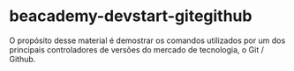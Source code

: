 # beacademy-devstart-gitegithub

O propósito desse material é demostrar os comandos 
utilizados por um dos principais controladores
de versões do mercado de tecnologia, o Git / Github.


